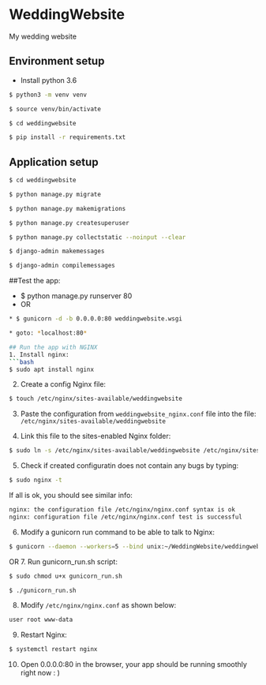 # WeddingWebsite
My wedding website


## Environment setup
* Install python 3.6 
```bash
$ python3 -m venv venv
```
```bash
$ source venv/bin/activate 
```
```bash
$ cd weddingwebsite
```
```bash
$ pip install -r requirements.txt
```

## Application setup
```bash
$ cd weddingwebsite
```
```bash
$ python manage.py migrate
```
```bash
$ python manage.py makemigrations
```
```bash
$ python manage.py createsuperuser
```
```bash
$ python manage.py collectstatic --noinput --clear
```
```bash
$ django-admin makemessages
```
```bash
$ django-admin compilemessages
```
##Test the app: 
* $ python manage.py runserver 80
* OR
```bash
* $ gunicorn -d -b 0.0.0.0:80 weddingwebsite.wsgi

* goto: *localhost:80*

## Run the app with NGINX
1. Install nginx:
```bash
$ sudo apt install nginx
```
2. Create a config Nginx file:
```bash
$ touch /etc/nginx/sites-available/weddingwebsite
```
3. Paste the configuration from `weddingwebsite_nginx.conf` file into the file: `/etc/nginx/sites-available/weddingwebsite`

4. Link this file to the sites-enabled Nginx folder:
```bash
$ sudo ln -s /etc/nginx/sites-available/weddingwebsite /etc/nginx/sites-enabled
```
5. Check if created configuratin does not contain any bugs by typing:
```bash
$ sudo nginx -t
```
If all is ok, you should see similar info:
```bash
nginx: the configuration file /etc/nginx/nginx.conf syntax is ok
nginx: configuration file /etc/nginx/nginx.conf test is successful
```
6. Modify a gunicorn run command to be able to talk to Nginx:
```bash
$ gunicorn --daemon --workers=5 --bind unix:~/WeddingWebsite/weddingwebsite/weddingwebsite.sock weddingwebsite.wsgi
```
OR
7. Run gunicorn_run.sh script:
```bash
$ sudo chmod u+x gunicorn_run.sh
```
```bash
$ ./gunicorn_run.sh
```

8. Modify ```/etc/nginx/nginx.conf``` as shown below:
```bash
user root www-data
```

9. Restart Nginx:
```bash
$ systemctl restart nginx
```
10. Open 0.0.0.0:80 in the browser, your app should be running smoothly right now : )
